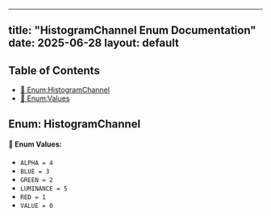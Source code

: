<!-- Formatted by A³BS formatter.py -->
<!-- Generated by A³BS document.py -->
---
title: "HistogramChannel Enum Documentation"
date: 2025-06-28
layout: default
---

## Table of Contents
- [🔧 Enum:HistogramChannel](#enum-histogramchannel)
- [🔧 Enum:Values](#enum-values)
## Enum: HistogramChannel
#### 📝 Enum Values:
<a name="enum-values"></a>
  - `ALPHA = 4`
  - `BLUE = 3`
  - `GREEN = 2`
  - `LUMINANCE = 5`
  - `RED = 1`
  - `VALUE = 0`